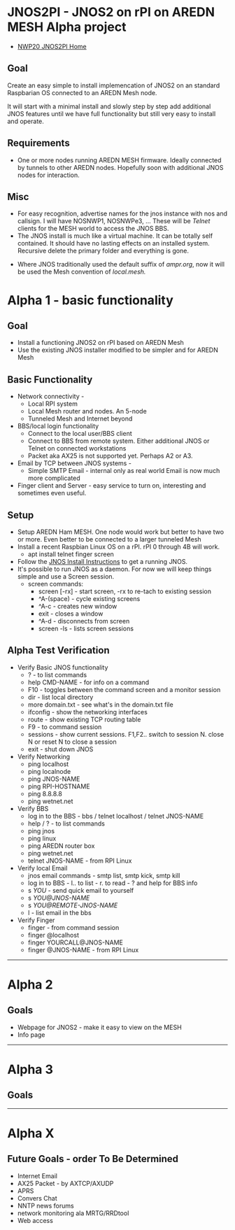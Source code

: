 
# JNOS2PI - JNOS2 on rPI on AREDN MESH Alpha project
+ [NWP20 JNOS2PI Home](0readme.md)

## Goal

Create an easy simple to install implemencation of JNOS2 on an standard Raspbarian OS connected to an AREDN Mesh node.

It will start with a minimal install and slowly step by step add additional JNOS features until we have full functionality but still very easy to install and operate.

## Requirements
+ One or more nodes running AREDN MESH firmware.  Ideally connected by tunnels to other AREDN nodes.  Hopefully soon with additional JNOS nodes for interaction.

## Misc
* For easy recognition, advertise names for the jnos instance with nos and callsign.  I will have  NOSNWP1, NOSNWPe3, ...  These will be *Telnet* clients for the MESH world to access the JNOS BBS.
* The JNOS install is much like a virtual machine.  It can be totally self contained.  It should have no lasting effects on an installed system.  Recursive delete the primary folder and everything is gone.
+ Where JNOS traditionally used the default suffix of *ampr.org*, now it will be used the Mesh convention of *local.mesh.*


# Alpha 1 - basic functionality

## Goal
+ Install a functioning JNOS2 on rPI based on AREDN Mesh
+ Use the existing JNOS installer modified to be simpler and for AREDN Mesh

## Basic Functionality
+ Network connectivity - 
    + Local RPI system
    + Local Mesh router and nodes.  An 5-node 
    + Tunneled Mesh and Internet beyond
+ BBS/local login functionality
    + Connect to the local user/BBS client
    + Connect to BBS from remote system. Either additional JNOS or Telnet on connected workstations
    + Packet aka AX25 is not supported yet.  Perhaps A2 or A3.
+ Email by TCP between JNOS systems - 
    + Simple SMTP Email - internal only as real world Email is now much more complicated
+ Finger client and Server - easy service to turn on, interesting and sometimes even useful.

## Setup
+ Setup AREDN Ham MESH.  One node would work but better to have two or more.  Even better to be connected to a larger tunneled Mesh
+ Install a recent Raspbian Linux OS on a rPI.  rPI 0 through 4B will work.
    + apt install telnet finger screen
+ Follow the [JNOS Install Instructions](19501_jnos_mesh.md#installing-jnos-on-raspberry-pi) to get a running JNOS.
+ It's possible to run JNOS as a daemon.  For now we will keep things simple and use a Screen session.
    + screen commands:
        + screen [-rx] - start screen, -rx to re-tach to existing session
        + ^A-(space) - cycle existing screens
        + ^A-c - creates new window
        + exit - closes a window
        + ^A-d - disconnects from screen
        + screen -ls - lists screen sessions
 
## Alpha Test Verification
+ Verify Basic JNOS functionality
    + ? - to list commands
    + help CMD-NAME - for info on a command
    + F10 - toggles between the command screen and a monitor session
    + dir - list local directory
    + more domain.txt - see what's in the domain.txt file
    + ifconfig - show the networking interfaces
    + route - show existing TCP routing table
    + F9 - to command session
    + sessions - show current sessions. F1,F2.. switch to session N.  close N or reset N to close a session
    + exit - shut down JNOS
+ Verify Networking
    + ping localhost
    + ping localnode
    + ping JNOS-NAME
    + ping RPI-HOSTNAME
    + ping 8.8.8.8
    + ping wetnet.net
+ Verify BBS
    + log in to the BBS - bbs / telnet localhost / telnet JNOS-NAME
    + help / ? - to list commands
    + ping jnos
    + ping linux
    + ping AREDN router box
    + ping wetnet.net
    + telnet JNOS-NAME - from RPI Linux
+ Verify local Email
    + jnos email commands - smtp list, smtp kick, smtp kill
    + log in to BBS - l.. to list - r. to read - ? and help for BBS info
    + s *YOU*  - send quick email to yourself
    + s *YOU@JNOS-NAME*
    + s *YOU@REMOTE-JNOS-NAME*
    + l - list email in the bbs
+ Verify Finger
    + finger - from command session
    + finger @localhost
    + finger YOURCALL@JNOS-NAME
    + finger @JNOS-NAME - from RPI Linux

----
# Alpha 2

## Goals
+ Webpage for JNOS2 - make it easy to view on the MESH
+ Info page

----
# Alpha 3
## Goals

----
# Alpha X

## Future Goals - order To Be Determined
+ Internet Email
+ AX25 Packet - by AXTCP/AXUDP
+ APRS
+ Convers Chat
+ NNTP news forums
+ network monitoring ala MRTG/RRDtool
+ Web access
